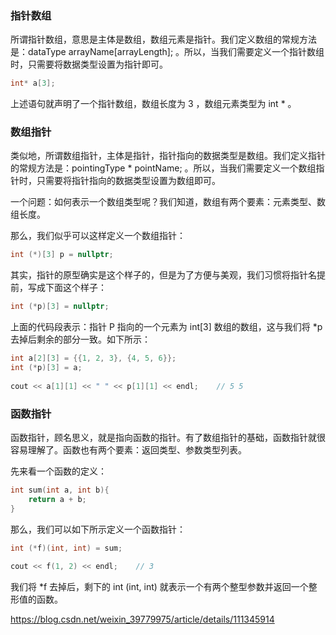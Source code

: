 ### 指针数组

所谓指针数组，意思是主体是数组，数组元素是指针。我们定义数组的常规方法是：dataType arrayName[arrayLength]; 。所以，当我们需要定义一个指针数组时，只需要将数据类型设置为指针即可。

```c
int* a[3];
```

上述语句就声明了一个指针数组，数组长度为 3 ，数组元素类型为 int * 。


### 数组指针

类似地，所谓数组指针，主体是指针，指针指向的数据类型是数组。我们定义指针的常规方法是：pointingType * pointName; 。所以，当我们需要定义一个数组指针时，只需要将指针指向的数据类型设置为数组即可。

一个问题：如何表示一个数组类型呢？我们知道，数组有两个要素：元素类型、数组长度。

那么，我们似乎可以这样定义一个数组指针：

```c
int (*)[3] p = nullptr;
```



其实，指针的原型确实是这个样子的，但是为了方便与美观，我们习惯将指针名提前，写成下面这个样子：

```c
int (*p)[3] = nullptr;
```



上面的代码段表示：指针 P 指向的一个元素为 int[3] 数组的数组，这与我们将 *p 去掉后剩余的部分一致。如下所示：

```c
int a[2][3] = {{1, 2, 3}, {4, 5, 6}};
int (*p)[3] = a;
 
cout << a[1][1] << " " << p[1][1] << endl;    // 5 5
```




### 函数指针

函数指针，顾名思义，就是指向函数的指针。有了数组指针的基础，函数指针就很容易理解了。函数也有两个要素：返回类型、参数类型列表。

先来看一个函数的定义：

```c
int sum(int a, int b){
    return a + b;
}
```

那么，我们可以如下所示定义一个函数指针：

```c
int (*f)(int, int) = sum;
 
cout << f(1, 2) << endl;    // 3
```

我们将 *f 去掉后，剩下的 int (int, int) 就表示一个有两个整型参数并返回一个整形值的函数。









https://blog.csdn.net/weixin_39779975/article/details/111345914